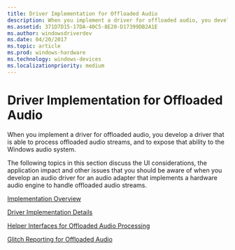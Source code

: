 ```yaml
---
title: Driver Implementation for Offloaded Audio
description: When you implement a driver for offloaded audio, you develop a driver that is able to process offloaded audio streams.
ms.assetid: 371D7D15-17DA-40C5-8E20-D17399DB2A1E
ms.author: windowsdriverdev
ms.date: 04/20/2017
ms.topic: article
ms.prod: windows-hardware
ms.technology: windows-devices
ms.localizationpriority: medium
---
```


# Driver Implementation for Offloaded Audio


When you implement a driver for offloaded audio, you develop a driver that is able to process offloaded audio streams, and to expose that ability to the Windows audio system.

The following topics in this section discuss the UI considerations, the application impact and other issues that you should be aware of when you develop an audio driver for an audio adapter that implements a hardware audio engine to handle offloaded audio streams.

[Implementation Overview](implementation-overview.md)

[Driver Implementation Details](driver-implementation-details.md)

[Helper Interfaces for Offloaded Audio Processing](helper-interfaces-for-offloaded-audio-processing.md)

[Glitch Reporting for Offloaded Audio](glitch-reporting-for-offloaded-audio.md)

 

 





